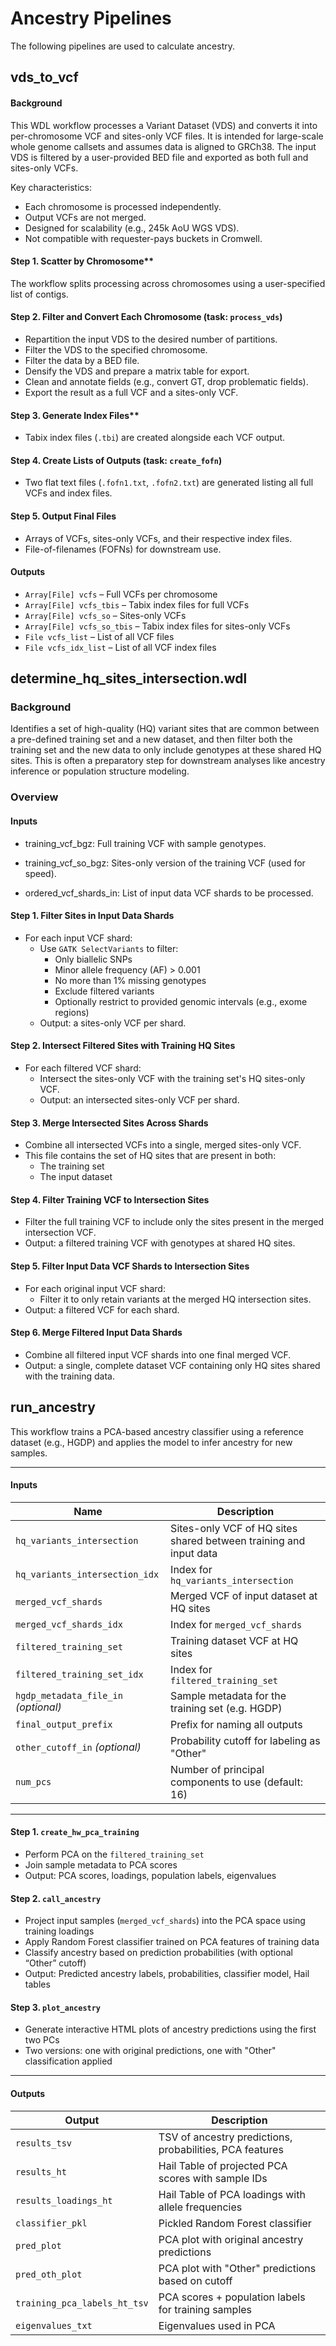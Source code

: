 # Ancestry Pipelines
The following pipelines are used to calculate ancestry.

## vds_to_vcf
#### Background

This WDL workflow processes a Variant Dataset (VDS) and converts it into per-chromosome VCF and sites-only VCF files. It is intended for large-scale whole genome callsets and assumes data is aligned to GRCh38. The input VDS is filtered by a user-provided BED file and exported as both full and sites-only VCFs. 

Key characteristics:
- Each chromosome is processed independently.
- Output VCFs are not merged.
- Designed for scalability (e.g., 245k AoU WGS VDS).
- Not compatible with requester-pays buckets in Cromwell.

#### Step 1. Scatter by Chromosome**  
   The workflow splits processing across chromosomes using a user-specified list of contigs.

#### Step 2. Filter and Convert Each Chromosome (task: `process_vds`)
   - Repartition the input VDS to the desired number of partitions.
   - Filter the VDS to the specified chromosome.
   - Filter the data by a BED file.
   - Densify the VDS and prepare a matrix table for export.
   - Clean and annotate fields (e.g., convert GT, drop problematic fields).
   - Export the result as a full VCF and a sites-only VCF.

#### Step 3. Generate Index Files**
   - Tabix index files (`.tbi`) are created alongside each VCF output.

#### Step 4. Create Lists of Outputs (task: `create_fofn`)
   - Two flat text files (`.fofn1.txt`, `.fofn2.txt`) are generated listing all full VCFs and index files.

#### Step 5. Output Final Files
   - Arrays of VCFs, sites-only VCFs, and their respective index files.
   - File-of-filenames (FOFNs) for downstream use.

#### Outputs

- `Array[File] vcfs` – Full VCFs per chromosome  
- `Array[File] vcfs_tbis` – Tabix index files for full VCFs  
- `Array[File] vcfs_so` – Sites-only VCFs  
- `Array[File] vcfs_so_tbis` – Tabix index files for sites-only VCFs  
- `File vcfs_list` – List of all VCF files  
- `File vcfs_idx_list` – List of all VCF index files  

## determine_hq_sites_intersection.wdl

### Background
Identifies a set of high-quality (HQ) variant sites that are common between a pre-defined training set and a new dataset, and then filter both the training set and the new data to only include genotypes at these shared HQ sites. This is often a preparatory step for downstream analyses like ancestry inference or population structure modeling.

### Overview
#### Inputs

* training_vcf_bgz: Full training VCF with sample genotypes.

* training_vcf_so_bgz: Sites-only version of the training VCF (used for speed).

* ordered_vcf_shards_in: List of input data VCF shards to be processed.

#### Step 1. Filter Sites in Input Data Shards
- For each input VCF shard:
  - Use `GATK SelectVariants` to filter:
    - Only biallelic SNPs
    - Minor allele frequency (AF) > 0.001
    - No more than 1% missing genotypes
    - Exclude filtered variants
    - Optionally restrict to provided genomic intervals (e.g., exome regions)
  - Output: a sites-only VCF per shard.

#### Step 2. Intersect Filtered Sites with Training HQ Sites
- For each filtered VCF shard:
  - Intersect the sites-only VCF with the training set's HQ sites-only VCF.
  - Output: an intersected sites-only VCF per shard.

#### Step 3. Merge Intersected Sites Across Shards
- Combine all intersected VCFs into a single, merged sites-only VCF.
- This file contains the set of HQ sites that are present in both:
  - The training set
  - The input dataset

#### Step 4. Filter Training VCF to Intersection Sites
- Filter the full training VCF to include only the sites present in the merged intersection VCF.
- Output: a filtered training VCF with genotypes at shared HQ sites.

#### Step 5. Filter Input Data VCF Shards to Intersection Sites
- For each original input VCF shard:
  - Filter it to only retain variants at the merged HQ intersection sites.
- Output: a filtered VCF for each shard.

#### Step 6. Merge Filtered Input Data Shards
- Combine all filtered input VCF shards into one final merged VCF.
- Output: a single, complete dataset VCF containing only HQ sites shared with the training data.

## run_ancestry
This workflow trains a PCA-based ancestry classifier using a reference dataset (e.g., HGDP) and applies the model to infer ancestry for new samples.

---

#### Inputs

| Name | Description |
|------|-------------|
| `hq_variants_intersection` | Sites-only VCF of HQ sites shared between training and input data |
| `hq_variants_intersection_idx` | Index for `hq_variants_intersection` |
| `merged_vcf_shards` | Merged VCF of input dataset at HQ sites |
| `merged_vcf_shards_idx` | Index for `merged_vcf_shards` |
| `filtered_training_set` | Training dataset VCF at HQ sites |
| `filtered_training_set_idx` | Index for `filtered_training_set` |
| `hgdp_metadata_file_in` *(optional)* | Sample metadata for the training set (e.g. HGDP) |
| `final_output_prefix` | Prefix for naming all outputs |
| `other_cutoff_in` *(optional)* | Probability cutoff for labeling as "Other" |
| `num_pcs` | Number of principal components to use (default: 16) |

---

#### Step 1. `create_hw_pca_training`
- Perform PCA on the `filtered_training_set`
- Join sample metadata to PCA scores
- Output: PCA scores, loadings, population labels, eigenvalues

#### Step 2. `call_ancestry`
- Project input samples (`merged_vcf_shards`) into the PCA space using training loadings
- Apply Random Forest classifier trained on PCA features of training data
- Classify ancestry based on prediction probabilities (with optional “Other” cutoff)
- Output: Predicted ancestry labels, probabilities, classifier model, Hail tables

#### Step 3. `plot_ancestry`
- Generate interactive HTML plots of ancestry predictions using the first two PCs
- Two versions: one with original predictions, one with "Other" classification applied

---

#### Outputs

| Output | Description |
|--------|-------------|
| `results_tsv` | TSV of ancestry predictions, probabilities, PCA features |
| `results_ht` | Hail Table of projected PCA scores with sample IDs |
| `results_loadings_ht` | Hail Table of PCA loadings with allele frequencies |
| `classifier_pkl` | Pickled Random Forest classifier |
| `pred_plot` | PCA plot with original ancestry predictions |
| `pred_oth_plot` | PCA plot with "Other" predictions based on cutoff |
| `training_pca_labels_ht_tsv` | PCA scores + population labels for training samples |
| `eigenvalues_txt` | Eigenvalues used in PCA |